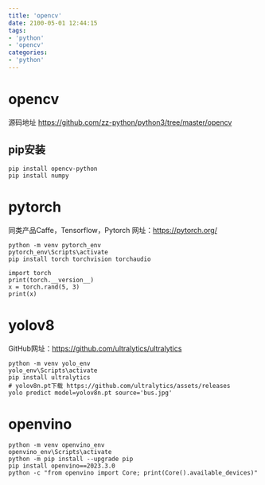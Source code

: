 ```yaml
---
title: 'opencv'
date: 2100-05-01 12:44:15
tags:
- 'python'
- 'opencv'
categories:
- 'python'
---
```


# opencv
源码地址 https://github.com/zz-python/python3/tree/master/opencv
## pip安装
```
pip install opencv-python
pip install numpy
```
# pytorch
同类产品Caffe，Tensorflow，Pytorch
网址：https://pytorch.org/
```
python -m venv pytorch_env
pytorch_env\Scripts\activate
pip install torch torchvision torchaudio
```
```
import torch
print(torch.__version__)
x = torch.rand(5, 3)
print(x)
```

# yolov8
GitHub网址：https://github.com/ultralytics/ultralytics
```
python -m venv yolo_env
yolo_env\Scripts\activate
pip install ultralytics
# yolov8n.pt下载 https://github.com/ultralytics/assets/releases
yolo predict model=yolov8n.pt source='bus.jpg'
```

# openvino
```
python -m venv openvino_env
openvino_env\Scripts\activate
python -m pip install --upgrade pip
pip install openvino==2023.3.0
python -c "from openvino import Core; print(Core().available_devices)"
```
